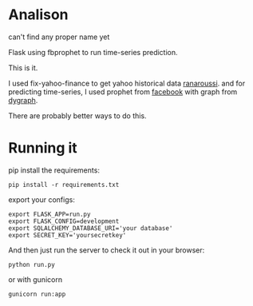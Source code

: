 Analison
===================
can't find any proper name yet

Flask using fbprophet to run time-series prediction.

This is it.

I used fix-yahoo-finance to get yahoo historical data [ranaroussi](https://github.com/ranaroussi).
and for predicting time-series, I used prophet from [facebook](https://facebook.github.io/prophet) with graph from [dygraph](https://github.com/danvk/dygraphs).

There are probably better ways to do this.


Running it
=================
pip install the requirements:

```
pip install -r requirements.txt
```

export your configs:

```
export FLASK_APP=run.py
export FLASK_CONFIG=development
export SQLALCHEMY_DATABASE_URI='your database'
export SECRET_KEY='yoursecretkey'
```

And then just run the server to check it out in your browser:

```
python run.py
```
or with gunicorn

```
gunicorn run:app
```
